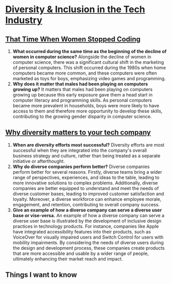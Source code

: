 # [Diversity & Inclusion in the Tech Industry](https://github.com/codefellows/seattle-code-301d108/tree/main/class-14)

## [That Time When Women Stopped Coding](https://www.npr.org/sections/money/2014/10/21/357629765/when-women-stopped-coding)
1. **What occurred during the same time as the beginning of the decline of women in computer science?** Alongside the decline of women in computer science, there was a significant cultural shift in the marketing of personal computers. This shift occurred during the 1980s when home computers became more common, and these computers were often marketed as toys for boys, emphasizing video games and programming.
2. **Why does it matter that males had been playing on computers growing up?** It matters that males had been playing on computers growing up because this early exposure gave them a head start in computer literacy and programming skills. As personal computers became more prevalent in households, boys were more likely to have access to them and therefore more opportunity to develop these skills, contributing to the growing gender disparity in computer science.

## [ Why diversity matters to your tech company](https://www.usatoday.com/story/tech/columnist/2015/07/21/why-diversity-matters-your-tech-company/30419871/)
1. **When are diversity efforts most successful?** Diversity efforts are most successful when they are integrated into the company's overall business strategy and culture, rather than being treated as a separate initiative or afterthought.
2. **Why do diverse companies perform better?** Diverse companies perform better for several reasons. Firstly, diverse teams bring a wider range of perspectives, experiences, and ideas to the table, leading to more innovative solutions to complex problems. Additionally, diverse companies are better equipped to understand and meet the needs of diverse customer bases, leading to improved customer satisfaction and loyalty. Moreover, a diverse workforce can enhance employee morale, engagement, and retention, contributing to overall company success.
3. **Give an example of how a diverse company can serve a diverse user base or vise-versa.** An example of how a diverse company can serve a diverse user base is illustrated by the development of inclusive design practices in technology products. For instance, companies like Apple have integrated accessibility features into their products, such as VoiceOver for visually impaired users and Switch Control for users with mobility impairments. By considering the needs of diverse users during the design and development process, these companies create products that are more accessible and usable by a wider range of people, ultimately enhancing their market reach and impact.

## Things I want to know






